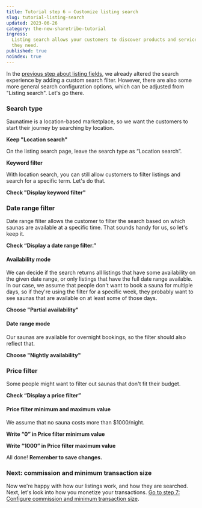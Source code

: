 ```yaml
---
title: Tutorial step 6 – Customize listing search
slug: tutorial-listing-search
updated: 2023-06-26
category: the-new-sharetribe-tutorial
ingress:
  Listing search allows your customers to discover products and services
  they need.
published: true
noindex: true
---
```


In the
[previous step about listing fields](/the-new-sharetribe/tutorial-listing-fields/),
we already altered the search experience by adding a custom search filter.
However, there are also some more general search configuration options,
which can be adjusted from "Listing search". Let's go there.

### Search type

Saunatime is a location-based marketplace, so we want the customers to
start their journey by searching by location.

**Keep "Location search"**

On the listing search page, leave the search type as “Location search”.

**Keyword filter**

With location search, you can still allow customers to filter listings
and search for a specific term. Let's do that.

**Check "Display keyword filter"**

### Date range filter

Date range filter allows the customer to filter the search based on
which saunas are available at a specific time. That sounds handy for us,
so let's keep it.

**Check “Display a date range filter.”**

#### Availability mode

We can decide if the search returns all listings that have some
availability on the given date range, or only listings that have the
full date range available. In our case, we assume that people don't want
to book a sauna for multiple days, so if they're using the filter for a
specific week, they probably want to see saunas that are available on at
least some of those days.

**Choose "Partial availability"**

#### Date range mode

Our saunas are available for overnight bookings, so the filter should
also reflect that.

**Choose "Nightly availability"**

### Price filter

Some people might want to filter out saunas that don't fit their budget.

**Check “Display a price filter”**

#### Price filter minimum and maximum value

We assume that no sauna costs more than \$1000/night.

**Write “0” in Price filter minimum value**

**Write “1000” in Price filter maximum value**

All done! **Remember to save changes.**

### Next: commission and minimum transaction size

Now we're happy with how our listings work, and how they are searched.
Next, let's look into how you monetize your transactions.
[Go to step 7: Configure commission and minimum transaction size](/the-new-sharetribe/tutorial-commission-tx-size/).
